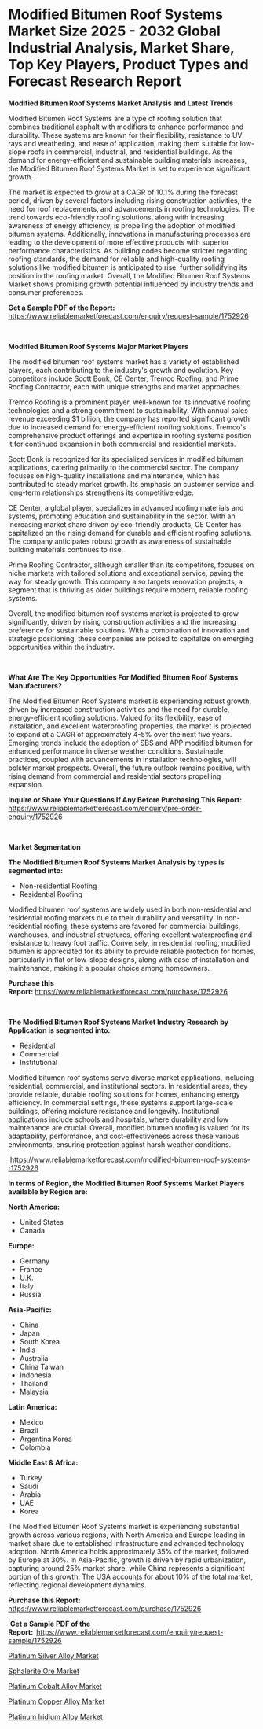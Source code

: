 <p><h1>Modified Bitumen Roof Systems Market Size 2025 - 2032 Global Industrial Analysis, Market Share, Top Key Players, Product Types and Forecast Research Report</h1></p><p><strong>Modified Bitumen Roof Systems Market Analysis and Latest Trends</strong></p>
<p><p>Modified Bitumen Roof Systems are a type of roofing solution that combines traditional asphalt with modifiers to enhance performance and durability. These systems are known for their flexibility, resistance to UV rays and weathering, and ease of application, making them suitable for low-slope roofs in commercial, industrial, and residential buildings. As the demand for energy-efficient and sustainable building materials increases, the Modified Bitumen Roof Systems Market is set to experience significant growth.</p><p>The market is expected to grow at a CAGR of 10.1% during the forecast period, driven by several factors including rising construction activities, the need for roof replacements, and advancements in roofing technologies. The trend towards eco-friendly roofing solutions, along with increasing awareness of energy efficiency, is propelling the adoption of modified bitumen systems. Additionally, innovations in manufacturing processes are leading to the development of more effective products with superior performance characteristics. As building codes become stricter regarding roofing standards, the demand for reliable and high-quality roofing solutions like modified bitumen is anticipated to rise, further solidifying its position in the roofing market. Overall, the Modified Bitumen Roof Systems Market shows promising growth potential influenced by industry trends and consumer preferences.</p></p>
<p><strong>Get a Sample PDF of the Report:&nbsp;</strong> <a href="https://www.reliablemarketforecast.com/enquiry/request-sample/1752926?utm_campaign=1141&utm_medium=2&utm_source=Github&utm_content=ia&utm_term=01042025&utm_id=modified-bitumen-roof-systems">https://www.reliablemarketforecast.com/enquiry/request-sample/1752926</a></p>
<p>&nbsp;</p>
<p><strong>Modified Bitumen Roof Systems Major Market Players</strong></p>
<p><p>The modified bitumen roof systems market has a variety of established players, each contributing to the industry's growth and evolution. Key competitors include Scott Bonk, CE Center, Tremco Roofing, and Prime Roofing Contractor, each with unique strengths and market approaches.</p><p>Tremco Roofing is a prominent player, well-known for its innovative roofing technologies and a strong commitment to sustainability. With annual sales revenue exceeding $1 billion, the company has reported significant growth due to increased demand for energy-efficient roofing solutions. Tremco's comprehensive product offerings and expertise in roofing systems position it for continued expansion in both commercial and residential markets.</p><p>Scott Bonk is recognized for its specialized services in modified bitumen applications, catering primarily to the commercial sector. The company focuses on high-quality installations and maintenance, which has contributed to steady market growth. Its emphasis on customer service and long-term relationships strengthens its competitive edge.</p><p>CE Center, a global player, specializes in advanced roofing materials and systems, promoting education and sustainability in the sector. With an increasing market share driven by eco-friendly products, CE Center has capitalized on the rising demand for durable and efficient roofing solutions. The company anticipates robust growth as awareness of sustainable building materials continues to rise.</p><p>Prime Roofing Contractor, although smaller than its competitors, focuses on niche markets with tailored solutions and exceptional service, paving the way for steady growth. This company also targets renovation projects, a segment that is thriving as older buildings require modern, reliable roofing systems.</p><p>Overall, the modified bitumen roof systems market is projected to grow significantly, driven by rising construction activities and the increasing preference for sustainable solutions. With a combination of innovation and strategic positioning, these companies are poised to capitalize on emerging opportunities within the industry.</p></p>
<p>&nbsp;</p>
<p><strong>What Are The Key Opportunities For Modified Bitumen Roof Systems Manufacturers?</strong></p>
<p><p>The Modified Bitumen Roof Systems market is experiencing robust growth, driven by increased construction activities and the need for durable, energy-efficient roofing solutions. Valued for its flexibility, ease of installation, and excellent waterproofing properties, the market is projected to expand at a CAGR of approximately 4-5% over the next five years. Emerging trends include the adoption of SBS and APP modified bitumen for enhanced performance in diverse weather conditions. Sustainable practices, coupled with advancements in installation technologies, will bolster market prospects. Overall, the future outlook remains positive, with rising demand from commercial and residential sectors propelling expansion.</p></p>
<p><strong>Inquire or Share Your Questions If Any Before Purchasing This Report:</strong> <a href="https://www.reliablemarketforecast.com/enquiry/pre-order-enquiry/1752926?utm_campaign=1141&utm_medium=2&utm_source=Github&utm_content=ia&utm_term=01042025&utm_id=modified-bitumen-roof-systems">https://www.reliablemarketforecast.com/enquiry/pre-order-enquiry/1752926</a></p>
<p>&nbsp;</p>
<p><strong>Market Segmentation</strong></p>
<p><strong>The Modified Bitumen Roof Systems Market Analysis by types is segmented into:</strong></p>
<p><ul><li>Non-residential Roofing</li><li>Residential Roofing</li></ul></p>
<p><p>Modified bitumen roof systems are widely used in both non-residential and residential roofing markets due to their durability and versatility. In non-residential roofing, these systems are favored for commercial buildings, warehouses, and industrial structures, offering excellent waterproofing and resistance to heavy foot traffic. Conversely, in residential roofing, modified bitumen is appreciated for its ability to provide reliable protection for homes, particularly in flat or low-slope designs, along with ease of installation and maintenance, making it a popular choice among homeowners.</p></p>
<p><strong>Purchase this Report:&nbsp;</strong><a href="https://www.reliablemarketforecast.com/purchase/1752926?utm_campaign=1141&utm_medium=2&utm_source=Github&utm_content=ia&utm_term=01042025&utm_id=modified-bitumen-roof-systems">https://www.reliablemarketforecast.com/purchase/1752926</a></p>
<p>&nbsp;</p>
<p><strong>The Modified Bitumen Roof Systems Market Industry Research by Application is segmented into:</strong></p>
<p><ul><li>Residential</li><li>Commercial</li><li>Institutional</li></ul></p>
<p><p>Modified bitumen roof systems serve diverse market applications, including residential, commercial, and institutional sectors. In residential areas, they provide reliable, durable roofing solutions for homes, enhancing energy efficiency. In commercial settings, these systems support large-scale buildings, offering moisture resistance and longevity. Institutional applications include schools and hospitals, where durability and low maintenance are crucial. Overall, modified bitumen roofing is valued for its adaptability, performance, and cost-effectiveness across these various environments, ensuring protection against harsh weather conditions.</p></p>
<p><a href="https://www.reliablemarketforecast.com/modified-bitumen-roof-systems-r1752926?utm_campaign=1141&utm_medium=2&utm_source=Github&utm_content=ia&utm_term=01042025&utm_id=modified-bitumen-roof-systems">&nbsp;https://www.reliablemarketforecast.com/modified-bitumen-roof-systems-r1752926</a></p>
<p><strong>In terms of Region, the Modified Bitumen Roof Systems Market Players available by Region are:</strong></p>
<p>
    <p> <strong> North America: </strong>
        <ul>
            <li>United States</li>
            <li>Canada</li>
        </ul>
        </p> 
    <p> <strong> Europe: </strong>
        <ul>
            <li>Germany</li>
            <li>France</li>
            <li>U.K.</li>
            <li>Italy</li>
            <li>Russia</li>
        </ul>
        </p> 
    <p> <strong> Asia-Pacific: </strong>
        <ul>
            <li>China</li>
            <li>Japan</li>
            <li>South Korea</li>
            <li>India</li>
            <li>Australia</li>
            <li>China Taiwan</li>
            <li>Indonesia</li>
            <li>Thailand</li>
            <li>Malaysia</li>
        </ul>
        </p> 
    <p> <strong> Latin America: </strong>
        <ul>
            <li>Mexico</li>
            <li>Brazil</li>
            <li>Argentina Korea</li>
            <li>Colombia</li>
        </ul>
        </p> 
    <p> <strong> Middle East & Africa: </strong>
        <ul>
            <li>Turkey</li>
            <li>Saudi</li>
            <li>Arabia</li>
            <li>UAE</li>
            <li>Korea</li>
        </ul>
    </p>
    </p>
<p><p>The Modified Bitumen Roof Systems market is experiencing substantial growth across various regions, with North America and Europe leading in market share due to established infrastructure and advanced technology adoption. North America holds approximately 35% of the market, followed by Europe at 30%. In Asia-Pacific, growth is driven by rapid urbanization, capturing around 25% market share, while China represents a significant portion of this growth. The USA accounts for about 10% of the total market, reflecting regional development dynamics.</p></p>
<p><strong>Purchase this Report: </strong><a href="https://www.reliablemarketforecast.com/purchase/1752926?utm_campaign=1141&utm_medium=2&utm_source=Github&utm_content=ia&utm_term=01042025&utm_id=modified-bitumen-roof-systems">https://www.reliablemarketforecast.com/purchase/1752926</a></p>
<p>&nbsp;<strong>Get a Sample PDF of the Report:&nbsp;&nbsp;</strong><a href="https://www.reliablemarketforecast.com/enquiry/request-sample/1752926?utm_campaign=1141&utm_medium=2&utm_source=Github&utm_content=ia&utm_term=01042025&utm_id=modified-bitumen-roof-systems">https://www.reliablemarketforecast.com/enquiry/request-sample/1752926</a></p>
<p><strong></strong></p>
<p><p><a href="https://github.com/cagleplittrw/Market-Research-Report-List-1/blob/main/platinum-silver-alloy-market.md?utm_campaign=1141&utm_medium=2&utm_source=Github&utm_content=ia&utm_term=01042025&utm_id=modified-bitumen-roof-systems">Platinum Silver Alloy Market</a></p><p><a href="https://github.com/nellygussisy/Market-Research-Report-List-1/blob/main/sphalerite-ore-market.md?utm_campaign=1141&utm_medium=2&utm_source=Github&utm_content=ia&utm_term=01042025&utm_id=modified-bitumen-roof-systems">Sphalerite Ore Market</a></p><p><a href="https://github.com/dahcheeviola/Market-Research-Report-List-1/blob/main/platinum-cobalt-alloy-market.md?utm_campaign=1141&utm_medium=2&utm_source=Github&utm_content=ia&utm_term=01042025&utm_id=modified-bitumen-roof-systems">Platinum Cobalt Alloy Market</a></p><p><a href="https://github.com/marrahcerpas05/Market-Research-Report-List-1/blob/main/platinum-copper-alloy-market.md?utm_campaign=1141&utm_medium=2&utm_source=Github&utm_content=ia&utm_term=01042025&utm_id=modified-bitumen-roof-systems">Platinum Copper Alloy Market</a></p><p><a href="https://github.com/budenhanelfc/Market-Research-Report-List-1/blob/main/platinum-iridium-alloy-market.md?utm_campaign=1141&utm_medium=2&utm_source=Github&utm_content=ia&utm_term=01042025&utm_id=modified-bitumen-roof-systems">Platinum Iridium Alloy Market</a></p></p>